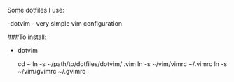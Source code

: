 Some dotfiles I use:

-dotvim - very simple vim configuration


###To install:

- dotvim

    cd ~
    ln -s ~/path/to/dotfiles/dotvim/ .vim
    ln -s ~/vim/vimrc ~/.vimrc
    ln -s ~/vim/gvimrc ~/.gvimrc

